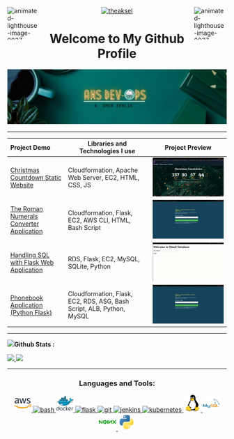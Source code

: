 <a href="https://www.animatedimages.org/cat-lighthouse-96.htm"><img src="https://www.animatedimages.org/data/media/96/animated-lighthouse-image-0037.gif" border="0" alt="animated-lighthouse-image-0037" align=left width=75 height=75/></a>
<a href="https://www.animatedimages.org/cat-lighthouse-96.htm"><img src="https://www.animatedimages.org/data/media/96/animated-lighthouse-image-0037.gif" border="0" alt="animated-lighthouse-image-0037" align=right width=75 height=75/></a>
<p align="center"> <a href="https://github.com/ryo-ma/github-profile-trophy"><img src="https://github-profile-trophy.vercel.app/?username=theaksel&theme=onestar" alt="theaksel" /></a> </p>

<h1 align="center">Welcome to My Github Profile</h1>

<p align="center" >
  <img src="1670110439703.jpg" />
</p>

-----------------------------------------------------------------------------------------------------------------------------------------------------------

  Project Demo       |Libraries and Technologies I use     |Project Preview   
:-------------------------|-------------------------|-------------------------
[Christmas Countdown Static Website](https://github.com/TheAksel/AWS-Projects) | Cloudformation, Apache Web Server, EC2, HTML, CSS, JS |![chat](https://github.com/TheAksel/TheAksel/blob/7bd2cd9b6471076793b4bcbeb9dad1dc84766724/ezgif.com-gif-maker.gif)
[The Roman Numerals Converter Application](https://github.com/TheAksel/Roman-Numerals-Converter-Application) | Cloudformation, Flask, EC2, AWS CLI, HTML, Bash Script |![iss](https://github.com/TheAksel/TheAksel/blob/576306f97b76f3a36d27de9235f19a0a385bcf9d/project2.gif)
[Handling SQL with Flask Web Application](https://github.com/TheAksel/My-Works/tree/main/Flask/flask-05-Handling-SQL-with-Flask-Web-Application) | RDS, Flask, EC2, MySQL, SQLite, Python |![iss](https://github.com/TheAksel/TheAksel/blob/bdc5809c7ec00eb48496ae152ba5e4fb2087c145/ezgif.com-gif-maker(1).gif)
[Phonebook Application (Python Flask)](https://github.com/TheAksel/Phonebook-Application--Python-Flask-.git) | Cloudformation, Flask, EC2, RDS, ASG, Bash Script, ALB, Python, MySQL |![iss](https://github.com/TheAksel/TheAksel/blob/576306f97b76f3a36d27de9235f19a0a385bcf9d/project2.gif)

-----------------------------------------------------------------------------------------------------------------------------------------------------------

<img src="https://media.giphy.com/media/cj87CxfRtrUifF3Ryk/giphy.gif" width="25"><b>Github Stats :</b>
<p width="100%">
<a href="https://github.com/theaksel">
  <img height="180em" src="https://github-readme-stats.vercel.app/api?username=theaksel&show_icons=true&theme=midnight-purple&include_all_commits=true&count_private=true"/>
  <img height="180em" src="https://github-readme-stats-eight-theta.vercel.app/api/top-langs/?username=theaksel&layout=compact&langs_count=8&theme=midnight-purple"/>
</a>
</p>

-----------------------------------------------------------------------------------------------------------------------------------------------------------
<h3 align="center">Languages and Tools:</h3>
<p align="center"> <a href="https://aws.amazon.com" target="_blank" rel="noreferrer"> <img src="https://raw.githubusercontent.com/devicons/devicon/master/icons/amazonwebservices/amazonwebservices-original-wordmark.svg" alt="aws" width="40" height="40"/> </a> <a href="https://www.gnu.org/software/bash/" target="_blank" rel="noreferrer"> <img src="https://www.vectorlogo.zone/logos/gnu_bash/gnu_bash-icon.svg" alt="bash" width="40" height="40"/> </a> <a href="https://www.docker.com/" target="_blank" rel="noreferrer"> <img src="https://raw.githubusercontent.com/devicons/devicon/master/icons/docker/docker-original-wordmark.svg" alt="docker" width="40" height="40"/> </a> <a href="https://flask.palletsprojects.com/" target="_blank" rel="noreferrer"> <img src="https://www.vectorlogo.zone/logos/pocoo_flask/pocoo_flask-icon.svg" alt="flask" width="40" height="40"/> </a> <a href="https://git-scm.com/" target="_blank" rel="noreferrer"> <img src="https://www.vectorlogo.zone/logos/git-scm/git-scm-icon.svg" alt="git" width="40" height="40"/> </a> <a href="https://www.jenkins.io" target="_blank" rel="noreferrer"> <img src="https://www.vectorlogo.zone/logos/jenkins/jenkins-icon.svg" alt="jenkins" width="40" height="40"/> </a> <a href="https://kubernetes.io" target="_blank" rel="noreferrer"> <img src="https://www.vectorlogo.zone/logos/kubernetes/kubernetes-icon.svg" alt="kubernetes" width="40" height="40"/> </a> <a href="https://www.linux.org/" target="_blank" rel="noreferrer"> <img src="https://raw.githubusercontent.com/devicons/devicon/master/icons/linux/linux-original.svg" alt="linux" width="40" height="40"/> </a> <a href="https://www.mysql.com/" target="_blank" rel="noreferrer"> <img src="https://raw.githubusercontent.com/devicons/devicon/master/icons/mysql/mysql-original-wordmark.svg" alt="mysql" width="40" height="40"/> </a> <a href="https://www.nginx.com" target="_blank" rel="noreferrer"> <img src="https://raw.githubusercontent.com/devicons/devicon/master/icons/nginx/nginx-original.svg" alt="nginx" width="40" height="40"/> </a> <a href="https://www.python.org" target="_blank" rel="noreferrer"> <img src="https://raw.githubusercontent.com/devicons/devicon/master/icons/python/python-original.svg" alt="python" width="40" height="40"/> </a> </p>
